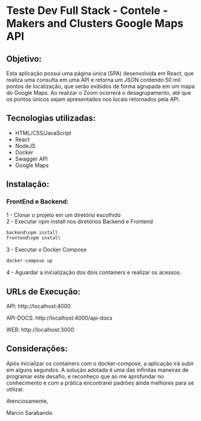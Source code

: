 # Teste Dev Full Stack - Contele - Makers and Clusters Google Maps API

## Objetivo: 
Esta aplicação possui uma página única (SPA) desenvolvida em React, que realiza uma consulta em uma API e retorna um JSON contendo 50 mil pontos de localização, que serão exibidos de forma agrupada em um mapa do Google Maps.
Ao realizar o Zoom ocorrerá o desagrupamento, até que os pontos únicos sejam apresentados nos locais retornados pela API.

## Tecnologias utilizadas:
<ul>
    <li>HTML/CSS/JavaScript</li>
    <li>React</li>
    <li>NodeJS</li>
    <li>Docker</li>
    <li>Swagger API</li>
    <li>Google Maps</li>
</ul>

## Instalação:
### FrontEnd e Backend:
1 - Clonar o projeto em um diretório escolhido</br>
2 - Executar npm install nos diretórios Backend e Frontend </br>
```sh
backend\npm install
frontend\npm install
```
3 - Executar o Docker Compose</br>
```sh
docker-compose up
```
4 - Aguardar a inicialização dos dois containers e realizar os acessos.</br>

 ## URLs de Execução:
<p>API: http://localhost:4000</p>
<p>API-DOCS: http://localhost:4000/api-docs
<p>WEB: http://localhost:3000</p>

## Considerações: 
Após inicializar os containers com o docker-compose, a aplicação irá subir em alguns segundos. A solução adotada é uma das infinitas maneiras de programar este desafio, e reconheço que ao me aprofundar no conhecimento e com a prática encontrarei padrões ainda melhores para se utilizar.

Atenciosamente,

Marcio Sarabando.